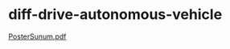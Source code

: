 # diff-drive-autonomous-vehicle

[PosterSunum.pdf](https://github.com/user-attachments/files/20746473/PosterSunum.pdf)
